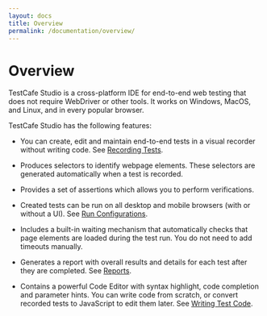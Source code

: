 ```yaml
---
layout: docs
title: Overview
permalink: /documentation/overview/
---
```

# Overview

TestCafe Studio is a cross-platform IDE for end-to-end web testing that does not require WebDriver or other tools. It works on Windows, MacOS, and Linux, and in every popular browser.

TestCafe Studio has the following features:

* You can create, edit and maintain end-to-end tests in a visual recorder without writing code. See [Recording Tests](../working-with-testcafe-studio/recording-tests/README.md).

* Produces selectors to identify webpage elements. These selectors are generated automatically when a test is recorded.

* Provides a set of assertions which allows you to perform verifications.

* Created tests can be run on all desktop and mobile browsers (with or without a UI). See [Run Configurations](../working-with-testcafe-studio/running-tests.md#run-configurations).

* Includes a built-in waiting mechanism that automatically checks that page elements are loaded during the test run. You do not need to add timeouts manually.

* Generates a report with overall results and details for each test after they are completed. See [Reports](../working-with-testcafe-studio/reports.md).

* Contains a powerful Code Editor with syntax highlight, code completion and parameter hints. You can write code from scratch, or convert recorded tests to JavaScript to edit them later. See [Writing Test Code](../working-with-testcafe-studio/writing-test-code.md).

